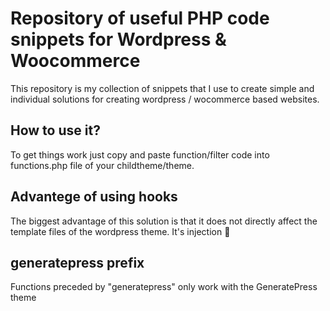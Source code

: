 <h1>Repository of useful PHP code snippets for Wordpress & Woocommerce</h1>
This repository is my collection of snippets that I use to create simple and individual solutions for creating wordpress / wocommerce based websites.

<h2>How to use it?</h2>
To get things work just copy and paste function/filter code into functions.php file of your childtheme/theme.

<h2>Advantege of using hooks</h2>
The biggest advantage of this solution is that it does not directly affect the template files of the wordpress theme. It's injection 💉

<h2>generatepress prefix</h2>
Functions preceded by "generatepress" only work with the GeneratePress theme
